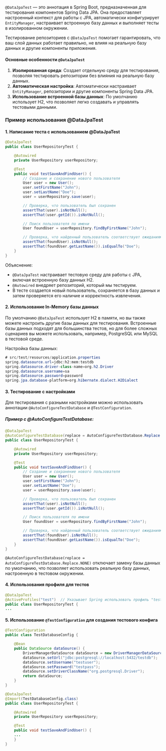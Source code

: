 `@DataJpaTest` — это аннотация в Spring Boot, предназначенная для тестирования компонентов Spring Data JPA. Она предоставляет настроенный контекст для работы с JPA, автоматически конфигурирует `EntityManager`, настраивает встроенную базу данных и выполняет тесты в изолированном окружении.

Тестирование репозиториев с `@DataJpaTest` помогает гарантировать, что ваш слой данных работает правильно, не влияя на реальную базу данных и другие компоненты приложения.

#### Основные особенности `@DataJpaTest`

1. **Изолированная среда**: Создает отдельную среду для тестирования, позволяя тестировать репозитории без влияния на реальную базу данных.
2. **Автоматическая настройка**: Автоматически настраивает `EntityManager`, репозитории и другие компоненты Spring Data JPA.
3. **Использование встроенной базы данных**: По умолчанию использует H2, что позволяет легко создавать и управлять тестовыми данными.

### Пример использования @DataJpaTest

#### 1. Написание теста с использованием @DataJpaTest

```java
@DataJpaTest
public class UserRepositoryTest {

    @Autowired
    private UserRepository userRepository;

    @Test
    public void testSaveAndFindUser() {
        // Создание и сохранение нового пользователя
        User user = new User();
        user.setFirstName("John");
        user.setLastName("Doe");
        user = userRepository.save(user);

        // Проверка, что пользователь был сохранен
        assertThat(user).isNotNull();
        assertThat(user.getId()).isNotNull();

        // Поиск пользователя по имени
        User foundUser = userRepository.findByFirstName("John");

        // Проверка, что найденный пользователь соответствует ожиданиям
        assertThat(foundUser).isNotNull();
        assertThat(foundUser.getLastName()).isEqualTo("Doe");
    }
}
```

Объяснение:

- `@DataJpaTest` настраивает тестовую среду для работы с JPA, включая встроенную базу данных H2.
- `@Autowired` внедряет репозиторий, который мы тестируем.
- В тесте создается новый пользователь, сохраняется в базу данных и затем проверяется его наличие и корректность извлечения.

#### 2. Использование In-Memory базы данных

По умолчанию `@DataJpaTest` использует H2 в памяти, но вы также можете настроить другие базы данных для тестирования. Встроенные базы данных подходят для большинства тестов, но для более сложных сценариев вы можете использовать, например, PostgreSQL или MySQL в тестовой среде.

Настройка базы данных:

```java
# src/test/resources/application.properties
spring.datasource.url=jdbc:h2:mem:testdb
spring.datasource.driver-class-name=org.h2.Driver
spring.datasource.username=sa
spring.datasource.password=password
spring.jpa.database-platform=org.hibernate.dialect.H2Dialect
```

#### 3. Тестирование с настройками

Для тестирования с разными настройками можно использовать аннотации `@AutoConfigureTestDatabase` и `@TestConfiguration`.

##### Пример с @AutoConfigureTestDatabase:

```java
@DataJpaTest
@AutoConfigureTestDatabase(replace = AutoConfigureTestDatabase.Replace.NONE)
public class UserRepositoryTest {

    @Autowired
    private UserRepository userRepository;

    @Test
    public void testSaveAndFindUser() {
        // Создание и сохранение нового пользователя
        User user = new User();
        user.setFirstName("John");
        user.setLastName("Doe");
        user = userRepository.save(user);

        // Проверка, что пользователь был сохранен
        assertThat(user).isNotNull();
        assertThat(user.getId()).isNotNull();

        // Поиск пользователя по имени
        User foundUser = userRepository.findByFirstName("John");

        // Проверка, что найденный пользователь соответствует ожиданиям
        assertThat(foundUser).isNotNull();
        assertThat(foundUser.getLastName()).isEqualTo("Doe");
    }
}
```

`@AutoConfigureTestDatabase(replace = AutoConfigureTestDatabase.Replace.NONE)` отключает замену базы данных по умолчанию, что позволяет использовать реальную базу данных, настроенную в тестовом окружении.

#### 4. Использования профиля для тестов

```java
@DataJpaTest
@ActiveProfiles("test")  // Указывает Spring использовать профиль "test"
public class UserRepositoryTest {
...
```

#### 5. Использование `@TestConfiguration` для создания тестового конфига

```java
@TestConfiguration
public class TestDatabaseConfig {

    @Bean
    public DataSource dataSource() {
        DriverManagerDataSource dataSource = new DriverManagerDataSource();
        dataSource.setUrl("jdbc:postgresql://localhost:5432/testdb");
        dataSource.setUsername("testuser");
        dataSource.setPassword("testpass");
        dataSource.setDriverClassName("org.postgresql.Driver");
        return dataSource;
    }
}
```

```java
@DataJpaTest
@Import(TestDatabaseConfig.class)
public class UserRepositoryTest {

    @Autowired
    private UserRepository userRepository;

    @Test
    public void testSaveAndFindUser() {
	...
    }
}
```





